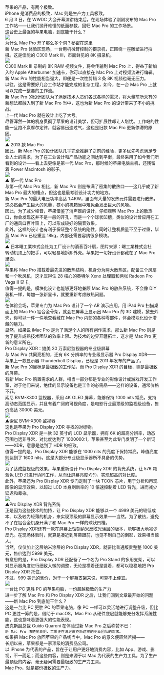 苹果的产品，有两个极致。        
iPhone 是消费品的极致，Mac 则是生产力工具极致。        
6 月 3 日，在 WWDC 大会开幕演讲结束后，在现场体验了刚刚发布的 Mac Pro 工作站——让我们抛开难懂的纸面参数，回归 Mac Pro 的工作场景。        
这台史上最强的苹果电脑，到底能干什么？        
![](developer-images/macpro-vs-grater.png)        
为什么 Mac Pro 开了那么多个洞？秘密在这里        
新 Mac Pro 体验区现场，一台用机械臂控制的摄录机，正围绕一座雕塑进行拍摄。这是佳能的 C300 Mark III，市面鲜见的 8K 摄录机。        
![](developer-images/video-camera-equipment.jpeg)        
C300 Mark III 录制的 8K RAW 视频文件，将会传输到 Mac Pro 上，得益于新加入的 Apple Afterburner 加速卡，你可以直接在 Mac Pro 上对视频流进行编辑。新 Mac Pro 的性能相当强大，即便是一次性剪辑 3 条 8K 视频也毫无压力。        
以往，这是需要好几台工作站才能完成的复杂工程，如今，在一台 Mac Pro 上就可以完成一整套的工作流。        
新 Mac Pro 的设计团队为了满足技术人员们各式各样的需求，将大量前所未有的新想法都融入到了新 Mac Pro 当中，这也为新 Mac Pro 的设计带来了不小的挑战。        
上一代 Mac Pro 就在设计上吃了大亏。        
尽管浑然一体的机身贯彻了苹果的设计美学，但可扩展性却让人堪忧。工作站的性能一旦跑不赢摩尔定律，就容易迅速过气，这也是旧款 Mac Pro 更新停滞的原因。        
![](developer-images/macpro2013.png)        
▲ 2013 款 Mac Pro        
因此，新 Mac Pro 的设计团队几乎完全推翻了之前的经验，更多优先考虑满足专业人士的需求，为了在工业设计和产品功能之间达到平衡，最终采用了如今我们所看到的设计——看上去更像是第一代 Mac Pro，那时候的苹果电脑主机，还残留着 Power Macintosh 的影子。        
![](developer-images/mac-pro-first-generation.jpeg)        
▲ 第一代 Mac Pro        
与第一代 Mac Pro 相比，新 Mac Pro 则是布满了密集的散热口——这几乎成了新 Mac Pro 最大的槽点，但这也是最考验设计功力的地方。        
新 Mac Pro 的最大电压功率高达 1.4KW，里面有大量的发热元件需要进行散热， 这必然会产生巨大的风量，狭小的机箱当中难免会发出巨大的风噪。        
因此，为了减少噪音，苹果借鉴了消声器的设计，仔细观察 Mac Pro 上的散热口，你会发现这并不是一般的开孔，而是一个个球状凹槽，类似的设计曾应用在工厂的通风口百叶窗上，可以形成较好的隔音效果。        
此外，这样的设计也有利于保证整个系统的刚性，同时让整机质量不至于过重，毕竟 Mac Pro 已经重达 18kg，内部还需要容纳很多模块。        
![](developer-images/noise-reduction-louvered-fan.png)        
▲ 日本曙工業株式会社为工厂设计的消音百叶扇，图片来源：曙工業株式会社        
转动机顶上的把手，可以轻易地拆卸外壳。苹果把一切好设计都藏在了 Mac Pro 里面。        
![](developer-images/macpro-handle.gif)        
苹果称 Mac Pro 搭载着最先进的散热结构，机身分为两大散热区，配备三个风扇和一个吹风机，这才压得住 28 核心的英特尔 Xeno 处理器和两张 Radeon Pro Vega II 显卡。        
值得一提的是，模块化设计也能够更好地兼顾 Mac Pro 的散热系统，不会像 DIY 装机一样，每加一张新显卡，就要重新考虑散热问题。        
![](developer-images/thermolysis.gif)        
在体验会场，苹果专门为 Mac Pro 设计了一个 AR 演示应用，用 iPad Pro 扫描桌面上的 Mac Pro 铝合金骨架，就会在屏幕上显示出 Mac Pro 的 3D 建模，掀去外壳，你可以一件一件地查看藏在 Mac Pro 内部的各种零部件，体会模块化设计潜藏的魅力。        
显然，如果说 iMac Pro 是为了满足个人的所有创作需求，那么新 Mac Pro 则是为了提升成熟技术团队的效率上限。为技术的边界开疆拓土，这才是 Mac Pro 更新的意义所在。        
Pro Display XDR：媲美 20 万索尼监视器的专业级屏幕        
与 Mac Pro 共同亮相的，还有 6K 分辨率的专业级显示器 Pro Display XDR——苹果上一款显示器 Thunderbolt Display，已经是 2011 年发布的产品了。        
新 Mac Pro 的目标是最极致的工作站，而 Pro Display XDR 的目标，则是最极致的屏幕。        
有新 Mac Pro 购置需求的人群，相当一部分都是专业的影像设计或游戏开发工作室，对于他们来说，绝佳的显示设备也是工作的必需品——这样的设备，通常价格不菲。        
索尼 BVM-X300 监视器，采用 4K OLED 屏幕，能够保持 1000 nits 常亮，支持高动态范围显示，并且有着广阔的可视角度，是电影行业最顶级的监视级设备，售价高达 30000 美元。        
![](developer-images/sony-bvm-x300.jpeg)        
▲索尼 BVM-X300 监视器        
这也是苹果为 Pro Display XDR 寻找的对标物。        
Pro Display XDR 是一款 32 英寸的 LCD 显示器，拥有 6K 的超高分辨率，动态范围也远非寻常，对比度达到了 1000000:1，苹果甚至为此专门发明了一个新词——XDR，意思是达到了 HDR 的极致。        
值得一提的是，Pro Display XDR 能够在 1000 nits 的亮度下保持常亮，峰值亮度则达到了 1600 nits，这是大部分专业级显示器所不具备的优势。        
![](developer-images/macpro-audio.jpeg)        
为了达成监视级的效果，苹果重新设计 Pro Display XDR 的背光系统，让 576 颗蓝色 LED 灯进行协同工作，从而让屏幕亮度均匀，实现超高的对比度。        
此外，苹果还为 Pro Display XDR 专门定制了一块 TCON 芯片，用于分析和再现图像的显示效果，以超过 LCD 本身刷新率的 10 倍速控制着 LED 背光，进而减少延迟和晕染。        
![](developer-images/pro-display-xdr-backlight.gif)        
▲Pro Display XDR 背光系统        
正是因为这些技术的加持，让 Pro Display XDR 能够以一个 4999 美元的较低成本、以及较为轻薄的机身，来实现顶级的屏幕显示效果——当然，为了散热，避免不了在铝合金机身开满了和 Mac Pro 一样的球状凹槽。        
Pro Display XDR还有一款在屏幕上蚀刻纳米反眩光涂层的版本，能够极大地减少反光。在现场体验时，就算是凑近到屏幕跟前，也见不到自己的倒影，效果相当惊人。        
当然，仅仅加上这层纳米涂层的 Pro Display XDR，就要比普通版贵整整 1000 美元，售价达到 5999 美元。        
有意思的是，Pro Display XDR 还配备了一个名为 Pro Stand 的多用支架，可以对显示器角度进行细致入微的调整，无论是横着还是竖着，都可以稳稳地把 Pro Display XDR 托住。        
不过，999 美元的售价，对于一个屏幕支架来说，可算不上便宜。        
![](developer-images/xdr-holder.jpeg)        
一台比 PC 更胜 PC 的苹果电脑，一份超越极致的生产力        
进一步了解 Mac Pro 和 Pro Display XDR 之后，让我们回到文章最开始的问题——新 Mac Pro 到底能干什么？        
这是一台比 PC 更胜 PC 的苹果电脑，像 PC 一样可以灵活地进行调整升级，但比 PC 更胜一筹的是，借助于 macOS，Mac Pro 从硬件底层就能够充分发挥系统性能，这也意味着更强大的性能表现。        
皮克斯副总裁 Guido Quaroni 在体验过新 Mac Pro 之后称赞不已：        
`新 Mac Pro 清楚地表明，苹果正在满足皮克斯这样的专业团队的需求。`        
如果把 Mac Pro 放回苹果的产品线当中，Mac Pro 的意义便昭然若揭——        
长期以来，苹果都是一家顶级的消费品公司。        
以 iPhone 为代表的产品，旨在于让用户更好地消费内容，比如 App、游戏、影视，不一而足；而这些内容，则是来源于以 Mac 为代表的生产力工具。为了生产最顶级的内容，毫无疑问需要最极致的生产力工具。        
Mac Pro，就是那份极致的生产力。
        

